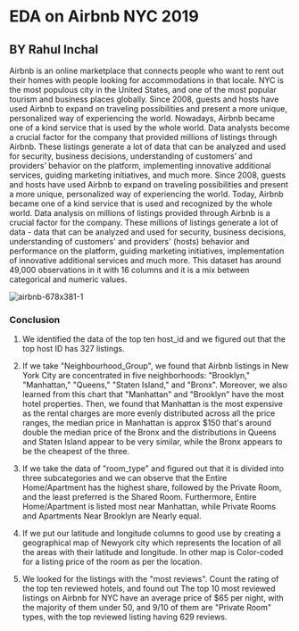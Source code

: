 # EDA on Airbnb NYC 2019
## BY Rahul Inchal
Airbnb is an online marketplace that connects people who want to rent out their homes with people looking
for accommodations in that locale. NYC is the most populous city in the United States, and one of the most
popular tourism and business places globally. Since 2008, guests and hosts have used Airbnb to expand on
traveling possibilities and present a more unique, personalized way of experiencing the world. Nowadays,
Airbnb became one of a kind service that is used by the whole world. Data analysts become a crucial factor
for the company that provided millions of listings through Airbnb. These listings generate a lot of data that
can be analyzed and used for security, business decisions, understanding of customers’ and providers’
behavior on the platform, implementing innovative additional services, guiding marketing initiatives, and
much more.
Since 2008, guests and hosts have used Airbnb to expand on traveling possibilities and present a more
unique, personalized way of experiencing the world. Today, Airbnb became one of a kind service that is
used and recognized by the whole world. Data analysis on millions of listings provided through Airbnb is a
crucial factor for the company. These millions of listings generate a lot of data - data that can be analyzed
and used for security, business decisions, understanding of customers' and providers' (hosts) behavior and
performance on the platform, guiding marketing initiatives, implementation of innovative additional services
and much more. This dataset has around 49,000 observations in it with 16 columns and it is a mix between
categorical and numeric values.

![airbnb-678x381-1](https://user-images.githubusercontent.com/111626329/226104694-233c91f9-4b50-495a-b276-2d5b06fd00a1.jpeg)



### Conclusion

1. We identified the data of the top ten host_id and we figured out that the top host ID has 327 listings.

2. If we take "Neighbourhood_Group", we found that Airbnb listings in New York City are concentrated in five neighborhoods: "Brooklyn," "Manhattan," "Queens," "Staten Island," and "Bronx". Moreover, we also learned from this chart that "Manhattan" and "Brooklyn" have the most hotel properties. Then, we found that Manhattan is the most expensive as the rental charges are more evenly distributed across all the price ranges, the median price in Manhattan is approx $150 that's around double the median price of the Bronx and the distributions in Queens and Staten Island appear to be very similar, while the Bronx appears to be the cheapest of the three.

3. If we take the data of "room_type" and figured out that it is divided into three subcategories and we can observe that the Entire Home/Apartment has the highest share, followed by the Private Room, and the least preferred is the Shared Room. Furthermore, Entire Home/Apartment is listed most near Manhattan, while Private Rooms and Apartments Near Brooklyn are Nearly equal.

4. If we put our latitude and longitude columns to good use by creating a geographical map of Newyork city which represents the location of all the areas with their latitude and longitude. In other map is Color-coded for a listing price of the room as per the location.

5. We looked for the listings with the "most reviews". Count the rating of the top ten reviewed hotels, and found out The top 10 most reviewed listings on Airbnb for NYC have an average price of $65 per night, with the majority of them under 50, and 9/10 of them are "Private Room" types, with the top reviewed listing having 629 reviews.
